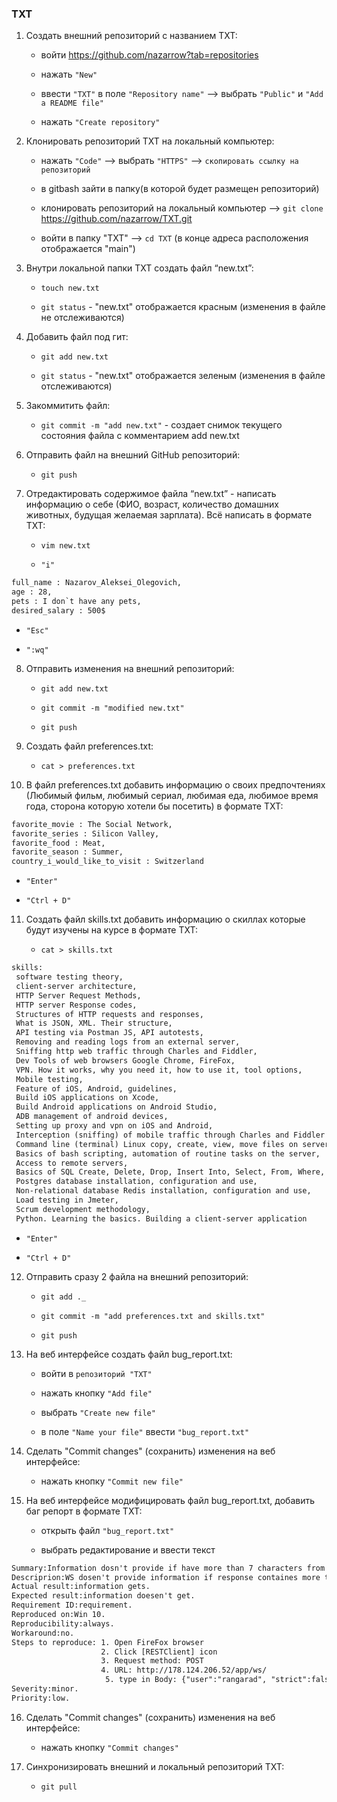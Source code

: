 ### TXT

1. Создать внешний репозиторий c названием TXT:

    + войти <https://github.com/nazarrow?tab=repositories>

    + нажать `"New"`

    + ввести `"TXT"` в поле `"Repository name"` --> выбрать `"Public"` и `"Add a README file"`

    + нажать `"Create repository"`

2. Клонировать репозиторий TXT на локальный компьютер:

    + нажать `"Code"` --> выбрать `"HTTPS"` --> `скопировать ссылку на репозиторий`

    + в gitbash зайти в папку(в которой будет размещен репозиторий)

    + клонировать репозиторий на локальный компьютер --> `git clone` <https://github.com/nazarrow/TXT.git>

    + войти в папку "TXT" --> `cd TXT` (в конце адреса расположения отображается "main")

3. Внутри локальной папки TXT создать файл “new.txt”:

    + `touch new.txt`

    + `git status` - "new.txt" отображается красным (изменения в файле не отслеживаются)

4. Добавить файл под гит:

    + `git add new.txt`

    + `git status` - "new.txt" отображается зеленым (изменения в файле отслеживаются)

5. Закоммитить файл:

    + `git commit -m "add new.txt"` - создает снимок текущего состояния файла с комментарием add new.txt

6. Отправить файл на внешний GitHub репозиторий:

    + `git push`

7. Отредактировать содержимое файла “new.txt” - написать информацию о себе (ФИО, возраст, количество домашних животных, будущая желаемая зарплата). Всё написать в формате TXT:

    + `vim new.txt`

    + `"i"`

````txt
full_name : Nazarov_Aleksei_Olegovich,
age : 28,
pets : I don`t have any pets,
desired_salary : 500$
````

+ `"Esc"`  

+ `":wq"`

8. Отправить изменения на внешний репозиторий:

    + `git add new.txt`

    + `git commit -m "modified new.txt"`

    + `git push`

9. Создать файл preferences.txt:

    + `cat > preferences.txt`

10. В файл preferences.txt добавить информацию о своих предпочтениях (Любимый фильм, любимый сериал, любимая еда, любимое время года, сторона которую хотели бы посетить) в формате TXT:

````txt
favorite_movie : The Social Network,
favorite_series : Silicon Valley,
favorite_food : Meat,
favorite_season : Summer,
country_i_would_like_to_visit : Switzerland
````

+ `"Enter"`

+ `"Ctrl + D"`

11. Создать файл skills.txt добавить информацию о скиллах которые будут изучены на курсе в формате TXT:

    + `cat > skills.txt`

````txt
skills:
 software testing theory,
 client-server architecture,
 HTTP Server Request Methods,
 HTTP server Response codes,
 Structures of HTTP requests and responses,
 What is JSON, XML. Their structure,
 API testing via Postman JS, API autotests,
 Removing and reading logs from an external server,
 Sniffing http web traffic through Charles and Fiddler,
 Dev Tools of web browsers Google Chrome, FireFox,
 VPN. How it works, why you need it, how to use it, tool options,
 Mobile testing,
 Feature of iOS, Android, guidelines,
 Build iOS applications on Xcode,
 Build Android applications on Android Studio,
 ADB management of android devices,
 Setting up proxy and vpn on iOS and Android,
 Interception (sniffing) of mobile traffic through Charles and Fiddler on iOS and Android,
 Command line (terminal) Linux copy, create, view, move files on servers without a graphical interface,
 Basics of bash scripting, automation of routine tasks on the server,
 Access to remote servers,
 Basics of SQL Create, Delete, Drop, Insert Into, Select, From, Where, Join,
 Postgres database installation, configuration and use,
 Non-relational database Redis installation, configuration and use,
 Load testing in Jmeter,
 Scrum development methodology,
 Python. Learning the basics. Building a client-server application
````

+ `"Enter"`

+ `"Ctrl + D"`

12. Отправить сразу 2 файла на внешний репозиторий:

    + `git add ._`

    + `git commit -m "add preferences.txt and skills.txt"`

    + `git push`

13. На веб интерфейсе создать файл bug_report.txt:

    + войти в `репозиторий "TXT"`

    + нажать кнопку `"Add file"`

    + выбрать `"Create new file"`

    + в поле `"Name your file"` ввести `"bug_report.txt"`

14. Сделать "Commit changes" (сохранить) изменения на веб интерфейсе:

    + нажать кнопку `"Commit new file"`

15. На веб интерфейсе модифицировать файл bug_report.txt, добавить баг репорт в формате TXT:

    + открыть файл `"bug_report.txt"`

    + выбрать редактирование и ввести текст

````txt
Summary:Information dosn't provide if have more than 7 characters from WS. 
Descriprion:WS dosen't provide information if response containes more than 8 characters. 
Actual result:information gets.
Expected result:information doesen't get.
Requirement ID:requirement.
Reproduced on:Win 10.
Reproducibility:always.
Workaround:no.
Steps to reproduce: 1. Open FireFox browser
                    2. Click [RESTClient] icon
                    3. Request method: POST
                    4. URL: http://178.124.206.52/app/ws/
                     5. type in Body: {"user":"rangarad", "strict":false}
Severity:minor.
Priority:low.
````

16. Сделать "Commit changes" (сохранить) изменения на веб интерфейсе:

    + нажать кнопку `"Commit changes"`

17. Синхронизировать внешний и локальный репозиторий TXT:

    + `git pull`
